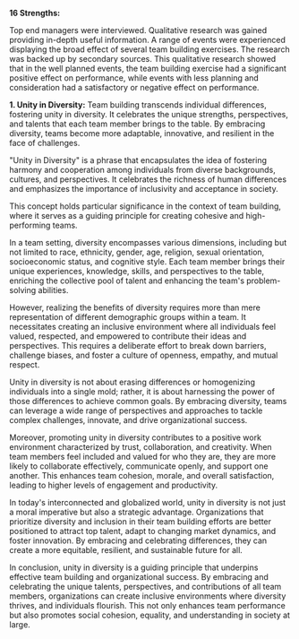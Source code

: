 **16 Strengths:**

Top end managers were interviewed. 
Qualitative research was gained providing in-depth useful information.
A range of events were experienced displaying the broad effect of several team building exercises. 
The research was backed up by secondary sources.
This qualitative research showed that in the well planned events, the team building exercise had a significant positive effect on performance, while events with less planning and consideration had a satisfactory or negative effect on performance.


**1. Unity in Diversity:**
 Team building transcends individual differences, fostering unity in diversity. 
 It celebrates the unique strengths, perspectives, and talents that each team member brings to the table. By embracing diversity, teams become more adaptable, innovative, and resilient in the face of challenges.

"Unity in Diversity" is a phrase that encapsulates the idea of fostering harmony and cooperation among individuals from diverse backgrounds, cultures, and perspectives. It celebrates the richness of human differences and emphasizes the importance of inclusivity and acceptance in society.

 This concept holds particular significance in the context of team building, where it serves as a guiding principle for creating cohesive and high-performing teams.

In a team setting, diversity encompasses various dimensions, including but not limited to race, ethnicity, gender, age, religion, sexual orientation, socioeconomic status, and cognitive style. Each team member brings their unique experiences, knowledge, skills, and perspectives to the table, enriching the collective pool of talent and enhancing the team's problem-solving abilities.

However, realizing the benefits of diversity requires more than mere representation of different demographic groups within a team. It necessitates creating an inclusive environment where all individuals feel valued, respected, and empowered to contribute their ideas and perspectives. This requires a deliberate effort to break down barriers, challenge biases, and foster a culture of openness, empathy, and mutual respect.

Unity in diversity is not about erasing differences or homogenizing individuals into a single mold; rather, it is about harnessing the power of those differences to achieve common goals. 
By embracing diversity, teams can leverage a wide range of perspectives and approaches to tackle complex challenges, innovate, and drive organizational success.

Moreover, promoting unity in diversity contributes to a positive work environment characterized by trust, collaboration, and creativity. When team members feel included and valued for who they are, they are more likely to collaborate effectively, communicate openly, and support one another. 
This enhances team cohesion, morale, and overall satisfaction, leading to higher levels of engagement and productivity.

In today's interconnected and globalized world, unity in diversity is not just a moral imperative but also a strategic advantage. Organizations that prioritize diversity and inclusion in their team building efforts are better positioned to attract top talent, adapt to changing market dynamics, and foster innovation. By embracing and celebrating differences, they can create a more equitable, resilient, and sustainable future for all.

In conclusion, unity in diversity is a guiding principle that underpins effective team building and organizational success. 
By embracing and celebrating the unique talents, perspectives, and contributions of all team members, organizations can create inclusive environments where diversity thrives, and individuals flourish. This not only enhances team performance but also promotes social cohesion, equality, and understanding in society at large.






